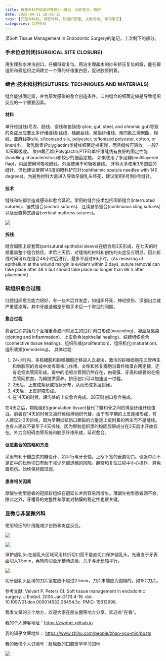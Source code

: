 ```yaml
---
title: 根管外科的软组织管理2——缝合、组织愈合、微创
date: 2023-04-11 10:46:15
tags: [口腔外科科, 根管外科, 软组织管理, 文献阅读, 学习笔记]
categories: 口腔外科
---
```

读Soft Tissue Management in Endodontic Surgery的笔记，上次剩下的部分。

### 手术位点封闭(SURGICAL SITE CLOSURE)
用生理盐水冲洗创口，仔细将瓣复位。用沾生理盐水的纱布挤压复位的瓣，能在瓣组织和骨组织之间建立一个薄的纤维蛋白层，促进胶原附着。

### 缝合:技术和材料(SUTURES: TECHNIQUES AND MATERIALS)
缝合能够固定瓣，并为原发感染的愈合创造条件。口内缝合的细菌定植是导致组织反应的一个重要因素。
#### 材料
单纤维缝线(尼龙、肠线、钢线和铬肠线nylon, gut, steel, and chromic gut)导致的炎症反应要比多纤维缝线(丝线、硅酮丝线、聚酯纤维线、聚四氟乙烯聚酯、棉线、亚麻线等silk, siliconized silk, polyester, teflonized polyester, cotton, or linen)小。
聚乳酸素(Polyglactin)类缝线细菌定植更慢，而且缝线可吸收。一般7-10天即吸收。
聚四氟乙烯(Polyglactin,PTFE)单纤维缝线有良好的固定性能(handling characteristics)和较少的细菌定植。
如果使用了多层瓣(multilayered flap)，内层使用可吸收缝线，外层使用不可吸收缝线。
牙科大多使用3/8圆弧的缝针，但也建议使用140度的眼科铲形针(ophthalmic spatula needles with 140 degrees)。为避免材料大量进入导致牙龈乳头坏死，建议使用6号到8号缝针。
#### 技术
缝线和结都会造成感染和愈合延迟。常用的缝合技术包括间断缝合(interrupted sutures)、锚式缝合(anchor sutures)、连续悬吊缝合(continuous sling sutures)以及垂直褥式缝合(vertical mattress sutures)。

![](https://zymblog-1258069789.cos.ap-chengdu.myqcloud.com/blig0372-soft/01.jpg)

#### 拆线
缝合周围上皮套筒(perisutural epithelial sleeve)在缝合后3天形成，在七天的时候覆盖整个缝合路径。术后三天后，对缝线的材料和创伤的炎症反应明显。因此拆线时间可以在缝合48小时后进行，最多不超过96小时。(As resealing of epithelium at the wound margin is evident within 2 days, suture removal can take place after 48 h but should take place no longer than 96 h after placement)

### 软组织愈合过程
口腔组织愈合能力很好，有一些术后并发症，如组织坏死、神经损伤、深部出血或严重感染等。其中牙龈退缩是牙周手术后一个常见的问题。
#### 愈合过程
愈合过程包括几个互相重叠或同时发生的过程:创口形成(wounding)、凝血及感染(clotting and inflammation)、上皮愈合(epithelial healing)、结缔组织愈合(connective tissue healing)、组织形成(proliferation)、组织机化(maturation)、组织改建(remodeling)。
具体过程:
1. 24小时内，多核细胞和巨噬细胞迁移进入血凝块，激活的巨噬细胞在血管再生和新胶原的合成中发挥着核心作用。炎性和修复细胞沿着纤维蛋白网定植，还有毛细血管网形成。瓣中的毛细血管网仍然存在，由骨膜、牙周和颌骨的毛细血管网供血，为瓣提供营养。挤压创口可以加速这一过程。
2. 2天后，上皮成条状或指状分布，从而形成多层封闭。
3. 4天后，上皮屏障形成。
4. 在14天的时候，龈沟处的上皮愈合完成。28天时创口愈合完成。

在4天之后，颗粒组织(granulation tissue)替代了瓣和骨之间的薄层纤维纤维蛋白。前者在14天的时候又被纤维结缔组织代替。由于有早期的上皮连接形成，有人建议2-3天拆线，因为早期抵抗伤口撕裂的力量是上皮附着的再生而不是缝线。也有人建议不要早于4天拆线，因为颗粒组织里的稳固胶原成分在3天后才开始存在。外力会阻碍血管系统和胶原纤维形成，延迟愈合。
#### 促进愈合的策略和方法
采用有利于瓣血供的瓣设计，如平行与牙长轴，上窄下宽的垂直切口。偏近中而不是正中的松弛切口有助于减少牙龈退缩的风险。翻瓣和复位过程中小心操作，避免瓣损伤。始终保持瓣湿润。
#### 患者相关因素
厚龈生物型患者的冠部软组织在冠延长术后容易再增生。薄龈生物型患者则不会。除此之外，牙槽骨的完整性和厚度对黏膜的稳定性也很关键。

### 显微与非显微外科
使用较细的针线能减少创伤和炎症反应。

![](https://zymblog-1258069789.cos.ap-chengdu.myqcloud.com/blig0372-soft/02.jpg)


![](https://zymblog-1258069789.cos.ap-chengdu.myqcloud.com/blig0372-soft/03.jpg)


保护龈乳头:在龈乳头区域采用转折切口而不是直切口保护龈乳头。先垂直于牙表面切入1.5mm，再转向切至牙槽嵴边缘，几乎与牙长轴平行。

![](https://zymblog-1258069789.cos.ap-chengdu.myqcloud.com/blig0372-soft/04.jpg)


切牙龈乳头区域的刀片宽度应不超过2.5mm，刀片末端应为圆钝的。如15C刀片。



参考文献: 
Velvart P, Peters CI. Soft tissue management in endodontic surgery. J Endod. 2005 Jan;31(1):4-16. doi: 10.1097/01.don.000014532.08454.5c. PMID: 15613998.





我发文章的三个地方，欢迎大家在朋友圈等地方分享，欢迎点“在看”。

我的个人博客地址：https://zwdnet.github.io

我的知乎文章地址： https://www.zhihu.com/people/zhao-you-min/posts

我的微信个人订阅号：赵瑜敏的口腔医学学习园地

![](https://zymblog-1258069789.cos.ap-chengdu.myqcloud.com/other/wx.jpg)
